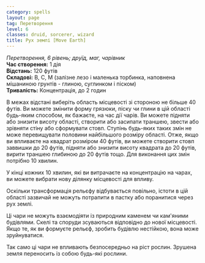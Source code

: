 ```yaml
---
category: spells
layout: page
tag: Перетворення
level: 6
classes: druid, sorcerer, wizard
title: Рух землі [Move Earth]
---
```


_Перетворення, 6 рівень; друїд, маг, чарівник_    
**Час створення:** 1 дія    
**Відстань:** 120 футів    
**Складові:** В, С, М (залізне лезо і маленька торбинка, наповнена мішаниною грунтів - глиною, суглинком і піском)    
**Тривалість:** Концентрація, до 2 годин    

В межах відстані виберіть область місцевості зі стороною не більше 40 футів. Ви можете змінити форму грязюки, піску чи глини в цій області будь-яким способом, як бажаєте, на час дії чарів. Ви можете підняти або знизити висоту області, створити або засипати траншею, звести або зрівняти стіну або сформувати стовп. Ступінь будь-яких таких змін не може перевищувати половини найбільшого розміру області. Отже, якщо ви впливаєте на квадрат розміром 40 футів, ви можете створити стовп заввишки до 20 футів, підняти або знизити висоту квадрата до 20 футів, вирити траншею глибиною до 20 футів тощо. Для виконання цих змін потрібно 10 хвилин.    

У кінці кожних 10 хвилин, які ви витрачаєте на концентрацію на чарах, ви можете вибрати нову ділянку місцевості для впливу.    

Оскільки трансформація рельєфу відбувається повільно, істоти в цій області зазвичай не можуть потрапити в пастку або поранитися через рух землі.    

Ці чари не можуть взаємодіяти із природним каменем чи кам'яними будівлями. Скелі та споруди зсуваються відповідно до нової місцевості. Якщо те, як ви формуєте рельєф, зробить будівлю нестійкою, вона може зруйнуватися.    

Так само ці чари не впливають безпосередньо на ріст рослин. Зрушена земля переносить із собою будь-які рослини.
